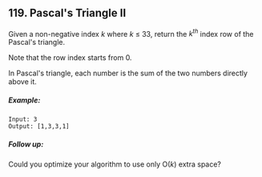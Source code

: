 ## 119. Pascal's Triangle II
Given a non-negative index *k* where *k* ≤ 33, return the *k<sup>th</sup>* index row of the Pascal's triangle.

Note that the row index starts from 0.


In Pascal's triangle, each number is the sum of the two numbers directly above it.

##### Example:
```
Input: 3
Output: [1,3,3,1]
```
##### Follow up:

Could you optimize your algorithm to use only O(*k*) extra space?
